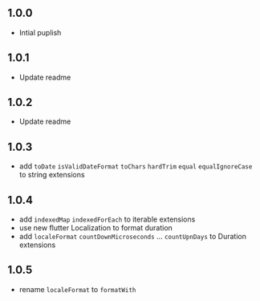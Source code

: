 ## 1.0.0

* Intial puplish

## 1.0.1

* Update readme

## 1.0.2

* Update readme

## 1.0.3

* add `toDate` `isValidDateFormat` `toChars` `hardTrim`  `equal`  `equalIgnoreCase` to string extensions 

## 1.0.4

* add `indexedMap` `indexedForEach` to iterable extensions
* use new flutter Localization  to format duration
* add `localeFormat` `countDownMicroseconds` ... `countUpnDays`   to Duration extensions

## 1.0.5
* rename `localeFormat` to `formatWith`